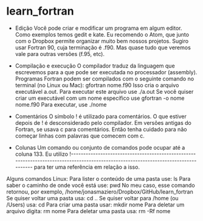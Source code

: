 # learn_fortran
- Edição
Você pode criar e modificar um programa em algum editor. Como exemplos temos gedit e kate.
Eu recomendo o Atom, que junto com o Dropbox permite organizar muito bem nossos projetos.
Sugiro usar Fortran 90, cuja terminação é .f90. Mas quase tudo que veremos vale para
outras versões (f.95, etc).

- Compilação e execução
O compilador traduz da linguagem que escrevemos para a que pode ser executada no processador (assembly).
Programas Fortran podem ser compilados com o seguinte comando no terminal (no Linux ou Mac):
gfortran nome.f90
Isso cria o arquivo executável a.out. Para executar este arquivo use
./a.out
Se você quiser criar um executável com um nome específico use
gfortran -o nome nome.f90
Para executar, use
./nome

- Comentários
O símbolo ! é utilizado para comentários. O que estiver depois de ! é desconsiderado pelo compilador.
Em versões antigas do Fortran, se usava c para comentários. Então tenha cuidado para não começar
linhas com palavras que comecem com c.

- Colunas
Um comando ou conjunto de comandos pode ocupar até a coluna 133. Eu utilizo
!------------------------------------------------------------------------------------------------------------------------------------
para ter uma referência em relação a isso.

Alguns comandos Linux:
Para lister o conteúdo de uma pasta use:
ls
Para saber o caminho de onde você está use:
pwd
No meu caso, esse comando retornou, por exemplo,
/home/jonasmaziero/Dropbox/GitHub/learn_fortran
Se quiser voltar uma pasta usa:
cd ..
Se quiser voltar para /home (ou /Users) usa:
cd
Para criar uma pasta usar:
mkdir nome
Para deletar um arquivo digita:
rm nome
Para deletar uma pasta usa:
rm -Rf nome
